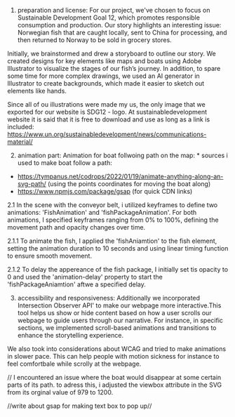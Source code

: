 1. preparation and license: 
For our project, we've chosen to focus on Sustainable Development Goal 12, which promotes responsible consumption and production. Our story highlights an interesting issue: Norwegian fish that are caught locally, sent to China for processing, and then returned to Norway to be sold in grocery stores.

Initially, we brainstormed and drew a storyboard to outline our story. We created designs for key elements like maps and boats using Adobe Illustrator to visualize the stages of our fish’s journey. In addition, to spare some time for more complex drawings, we used an AI generator in Illustrator to create backgrounds, which made it easier to sketch out elements like hands.

Since all of ou illustrations were made my us, the only image that we exported for our website is SDG12 - logo. At sustainabledevelopment website it is said that it is free to download and use as long as a link is included: https://www.un.org/sustainabledevelopment/news/communications-material/

2. animation part: 
Animation for boat follwoing path on the map: * sources i used to make boat follow a path: 
- https://tympanus.net/codrops/2022/01/19/animate-anything-along-an-svg-path/ (using the points coordinates for moving the boat along)
- https://www.npmjs.com/package/gsap (for quick CDN links)

2.1 In the scene with the conveyor belt, i utilized keyframes to define two animations: 'FishAnimation' and 'fishPackageAnimation'. For both animations, I specified keyframes ranging from 0% to 100%, defining the movement path and opacity changes over time. 

2.1.1 To animate the fish, I applied the 'fishAniamtion' to the fish element, setting the animation duration to 10 seconds and using linear timing function to ensure smooth movement. 

2.1.2 To delay the appereance of the fish package, I initially set tis opacity to 0 and used the 'animation-delay' property to start the 'fishPackageAniamtion' aftwe a specified delay. 


3. accessibility and responsiveness:
Additionally we incorporated Intersection Observer API' to make our webpage more interactive.This tool helps us show or hide content based on how a user scrolls
our webpage to guide users through our narrative. For instance, in specific sections, we implemented scroll-based animations and transitions to enhance the storytelling experience. 

We also took into considerations about WCAG and tried to make animations in slower pace. This can help people with motion sickness for instance to feel comfortbale while scrolly at the webpage. 

// I encountered an issue where the boat would disappear at some certain parts of its path. to adress this, i adjusted the viewbox attribute in the SVG from its orginal value of 979 to 1200. 


//write about gsap for making text box to pop up//